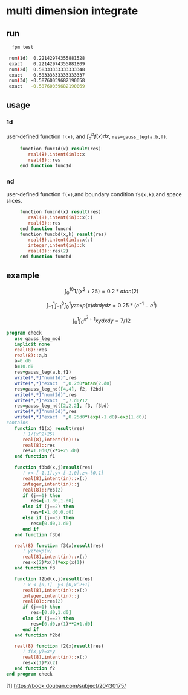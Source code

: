 # multi dimension integrate

## run

```sh
  fpm test
```

``` sh
 num(1d)  0.22142974355881528
 exact    0.22142974355881809
 num(2d)  0.58333333333333348
 exact    0.58333333333333337
 num(3d) -0.58760059682190058
 exact   -0.58760059682190069
```

## usage

### 1d

user-defined function `f(x)`, and $\int_a^b f(x) dx$, `res=gauss_leg(a,b,f)`.
``` fortran
     function func1d(x) result(res)
        real(8),intent(in)::x
        real(8)::res
     end function func1d
```

### nd

user-defined function `f(x)`,and boundary condition `fs(x,k)`,and space slices.

``` fortran
     function funcnd(x) result(res)
        real(8),intent(in)::x(:)
        real(8)::res
     end function funcnd
     function funcbd(x,k) result(res)
        real(8),intent(in)::x(:)
        integer,intent(in)::k
        real(8)::res(2)
     end function funcbd
```

## example

$$\int_0^{10}1/(x^2+25)=0.2*atan(2)$$

$$\int_{-1}^{1}\int_{-1}^{0}\int_{0}^{1} yzexp(x)dxdydz=0.25*(e^{-1}-e^{1})$$

$$\int_{0}^{1}\int_{0}^{x^2+1} xy dxdy=7/12$$

``` fortran
program check
   use gauss_leg_mod
   implicit none
   real(8)::res
   real(8)::a,b
   a=0.d0
   b=10.d0
   res=gauss_leg(a,b,f1)
   write(*,*)"num(1d)",res
   write(*,*)"exact  ",0.2d0*atan(2.d0)
   res=gauss_leg_nd([4,4], f2, f2bd)
   write(*,*)"num(2d)",res
   write(*,*)"exact  ",7.d0/12
   res=gauss_leg_nd([2,2,2], f3, f3bd)
   write(*,*)"num(3d)",res
   write(*,*)"exact  ",0.25d0*(exp(-1.d0)-exp(1.d0))
contains
   function f1(x) result(res)
      ! 1/(x^2+25)
      real(8),intent(in)::x
      real(8)::res
      res=1.0d0/(x*x+25.d0)
   end function f1

   function f3bd(x,j)result(res)
      ! x<-[-1,1],y<-[-1,0],z<-[0,1]
      real(8),intent(in)::x(:)
      integer,intent(in)::j
      real(8)::res(2)
      if (j==1) then
         res=[-1.d0,1.d0]
      else if (j==2) then
         res=[-1.d0,0.d0]
      else if (j==3) then
         res=[0.d0,1.d0]
      end if
   end function f3bd

   real(8) function f3(x)result(res)
      ! yz*exp(x)
      real(8),intent(in)::x(:)
      res=x(2)*x(3)*exp(x(1))
   end function f3

   function f2bd(x,j)result(res)
      ! x <-[0,1]  y<-[0,x^2+1]
      real(8),intent(in)::x(:)
      integer,intent(in)::j
      real(8)::res(2)
      if (j==1) then
         res=[0.d0,1.d0]
      else if (j==2) then
         res=[0.d0,x(1)**2+1.d0]
      end if
   end function f2bd

   real(8) function f2(x)result(res)
      ! f(x,y)=x*y
      real(8),intent(in)::x(:)
      res=x(1)*x(2)
   end function f2
end program check
```



[1] https://book.douban.com/subject/20430175/
